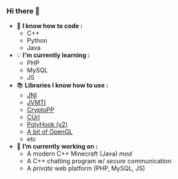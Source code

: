 ### Hi there 👋

- 📗 **I know how to code :**
  * C++
  * Python
  * Java
- 💡 **I'm currently learning :**
  * PHP
  * MySQL
  * JS
- 📚 **Libraries I know how to use :**
  * [JNI](https://docs.oracle.com/javase/7/docs/technotes/guides/jni/spec/jniTOC.html)
  * [JVMTI](https://docs.oracle.com/javase/8/docs/platform/jvmti/jvmti.html)
  * [CryptoPP](https://github.com/weidai11/cryptopp)
  * [CUrl](https://curl.haxx.se/)
  * [PolyHook (v2)](https://github.com/stevemk14ebr/PolyHook_2_0)
  * [A bit of OpenGL](https://www.opengl.org/resources/libraries/glut/)
  * etc
- 🔭 **I’m currently working on :**
  * A modern C++ Minecraft (Java) *mod*
  * A C++ chatting program w/ *secure* communication
  * A *private* web platform (PHP, MySQL, JS)

<!--
[![Top Langs](https://github-readme-stats.vercel.app/api/top-langs/?username=andro2157)](https://github.com/anuraghazra/github-readme-stats)
